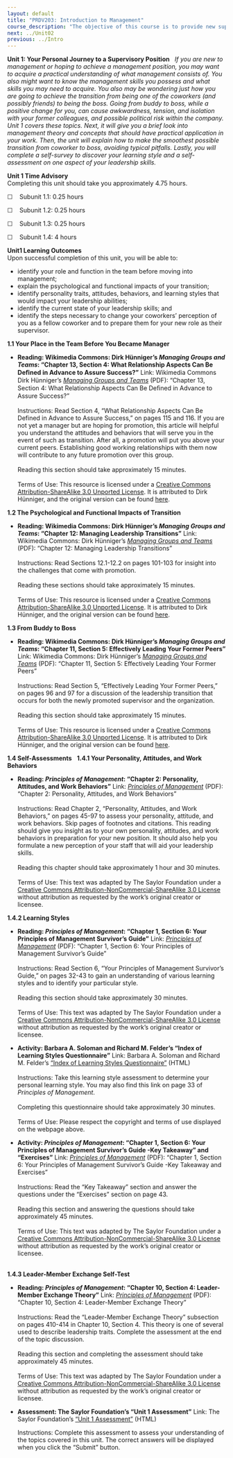 ```yaml
---
layout: default
title: "PRDV203: Introduction to Management"
course_description: "The objective of this course is to provide new supervisors or managers with the basic, practical knowledge necessary for their new positions."
next: ../Unit02
previous: ../Intro
---
```

**Unit 1: Your Personal Journey to a Supervisory Position** <span
id="1"></span> 
*If you are new to management or hoping to achieve a management
position, you may want to acquire a practical understanding of what
management consists of. You also might want to know the management
skills you possess and what skills you may need to acquire. You also may
be wondering just how you are going to achieve the transition from being
one of the coworkers (and possibly friends) to being the boss. Going
from buddy to boss, while a positive change for you, can cause
awkwardness, tension, and isolation with your former colleagues, and
possible political risk within the company.*  
 *Unit 1 covers these topics. Next, it will give you a brief look into
management theory and concepts that should have practical application in
your work. Then, the unit will explain how to make the smoothest
possible transition from coworker to boss, avoiding typical pitfalls.
Lastly, you will complete a self-survey to discover your learning style
and a self-assessment on one aspect of your leadership skills.*

**Unit 1 Time Advisory**  
Completing this unit should take you approximately 4.75 hours.  
  
 ☐    Subunit 1.1: 0.25 hours  
  
 ☐    Subunit 1.2: 0.25 hours  
  
 ☐    Subunit 1.3: 0.25 hours  
  
 ☐    Subunit 1.4: 4 hours

**Unit1 Learning Outcomes**  
Upon successful completion of this unit, you will be able to:
-   identify your role and function in the team before moving into
    management;
-   explain the psychological and functional impacts of your transition;
-   identify personality traits, attitudes, behaviors, and learning
    styles that would impact your leadership abilities;
-   identify the current state of your leadership skills; and
-   identify the steps necessary to change your coworkers’ perception of
    you as a fellow coworker and to prepare them for your new role as
    their supervisor.

**1.1 Your Place in the Team Before You Became Manager** <span
id="1.1"></span> 
-   **Reading: Wikimedia Commons: Dirk Hünniger’s *Managing Groups and
    Teams*: “Chapter 13, Section 4: What Relationship Aspects Can Be
    Deﬁned in Advance to Assure Success?”**
    Link: Wikimedia Commons Dirk Hünniger’s *[Managing Groups and
    Teams](http://upload.wikimedia.org/wikipedia/commons/4/42/Managing_Groups_and_Teams.pdf)*
    (PDF): “Chapter 13, Section 4: What Relationship Aspects Can Be
    Deﬁned in Advance to Assure Success?”  
        
     Instructions: Read Section 4, “What Relationship Aspects Can Be
    Defined in Advance to Assure Success,” on pages 115 and 116. If you
    are not yet a manager but are hoping for promotion, this article
    will helpful you understand the attitudes and behaviors that will
    serve you in the event of such as transition. After all, a promotion
    will put you above your current peers. Establishing good working
    relationships with them now will contribute to any future promotion
    over this group.  
        
     Reading this section should take approximately 15 minutes.  
        
     Terms of Use: This resource is licensed under a [Creative Commons
    Attribution-ShareAlike 3.0 Unported
    License](http://creativecommons.org/licenses/by-sa/3.0/). It is
    attributed to Dirk Hünniger, and the original version can be found
    [here](http://upload.wikimedia.org/wikipedia/commons/4/42/Managing_Groups_and_Teams.pdf).

**1.2 The Psychological and Functional Impacts of Transition** <span
id="1.2"></span> 
-   **Reading: Wikimedia Commons: Dirk Hünniger’s *Managing Groups and
    Teams*: “Chapter 12: Managing Leadership Transitions”**
    Link: Wikimedia Commons: Dirk Hünniger’s *[Managing Groups and
    Teams](http://upload.wikimedia.org/wikipedia/commons/4/42/Managing_Groups_and_Teams.pdf)*
    (PDF): “Chapter 12: Managing Leadership Transitions”  
        
     Instructions: Read Sections 12.1-12.2 on pages 101-103 for insight
    into the challenges that come with promotion.  
        
     Reading these sections should take approximately 15 minutes.  
        
     Terms of Use: This resource is licensed under a [Creative Commons
    Attribution-ShareAlike 3.0 Unported
    License](http://creativecommons.org/licenses/by-sa/3.0/). It is
    attributed to Dirk Hünniger, and the original version can be found
    [here](http://upload.wikimedia.org/wikipedia/commons/4/42/Managing_Groups_and_Teams.pdf).

**1.3 From Buddy to Boss** <span id="1.3"></span> 
-   **Reading: Wikimedia Commons: Dirk Hünniger’s *Managing Groups and
    Teams*: “Chapter 11, Section 5: Effectively Leading Your Former
    Peers”**
    Link: Wikimedia Commons: Dirk Hünniger’s *[Managing Groups and
    Teams](http://upload.wikimedia.org/wikipedia/commons/4/42/Managing_Groups_and_Teams.pdf)*
    (PDF): “Chapter 11, Section 5: Effectively Leading Your Former
    Peers”  
        
     Instructions: Read Section 5, “Effectively Leading Your Former
    Peers,” on pages 96 and 97 for a discussion of the leadership
    transition that occurs for both the newly promoted supervisor and
    the organization.  
        
     Reading this section should take approximately 15 minutes.  
        
     Terms of Use: This resource is licensed under a [Creative Commons
    Attribution-ShareAlike 3.0 Unported
    License](http://creativecommons.org/licenses/by-sa/3.0/). It is
    attributed to Dirk Hünniger, and the original version can be found
    [here](http://upload.wikimedia.org/wikipedia/commons/4/42/Managing_Groups_and_Teams.pdf).

**1.4 Self-Assessments** <span id="1.4"></span> 
**1.4.1 Your Personality, Attitudes, and Work Behaviors** <span
id="1.4.1"></span> 
-   **Reading: *Principles of Management*: “Chapter 2: Personality,
    Attitudes, and Work Behaviors”**
    Link: *[Principles of
    Management](https://resources.saylor.org/wwwresources/archived/site/textbooks/Principles%20of%20Management.pdf)*
    (PDF): “Chapter 2: Personality, Attitudes, and Work Behaviors”  
        
     Instructions: Read Chapter 2, “Personality, Attitudes, and Work
    Behaviors,” on pages 45-97 to assess your personality, attitude, and
    work behaviors. Skip pages of footnotes and citations. This reading
    should give you insight as to your own personality, attitudes, and
    work behaviors in preparation for your new position. It should also
    help you formulate a new perception of your staff that will aid your
    leadership skills.  
        
     Reading this chapter should take approximately 1 hour and 30
    minutes.  
        
     Terms of Use: This text was adapted by The Saylor Foundation under
    a [Creative Commons Attribution-NonCommercial-ShareAlike 3.0
    License](http://creativecommons.org/licenses/by-nc-sa/3.0/) without
    attribution as requested by the work’s original creator or licensee.

**1.4.2 Learning Styles** <span id="1.4.2"></span> 
-   **Reading: *Principles of Management*: “Chapter 1, Section 6: Your
    Principles of Management Survivor’s Guide”**
    Link: *[Principles of
    Management](https://resources.saylor.org/wwwresources/archived/site/textbooks/Principles%20of%20Management.pdf)*
    (PDF): “Chapter 1, Section 6: Your Principles of Management
    Survivor’s Guide”  
        
     Instructions: Read Section 6, “Your Principles of Management
    Survivor’s Guide,” on pages 32-43 to gain an understanding of
    various learning styles and to identify your particular style.  
        
     Reading this section should take approximately 30 minutes.  
        
     Terms of Use: This text was adapted by The Saylor Foundation under
    a [Creative Commons Attribution-NonCommercial-ShareAlike 3.0
    License](http://creativecommons.org/licenses/by-nc-sa/3.0/) without
    attribution as requested by the work’s original creator or licensee.

-   **Activity: Barbara A. Soloman and Richard M. Felder’s “Index of
    Learning Styles Questionnaire”**
    Link: Barbara A. Soloman and Richard M. Felder’s [“Index of Learning
    Styles
    Questionnaire”](http://www.engr.ncsu.edu/learningstyles/ilsweb.html)
    (HTML)  
        
     Instructions: Take this learning style assessment to determine your
    personal learning style. You may also find this link on page 33 of
    *Principles of Management*.  
        
     Completing this questionnaire should take approximately 30
    minutes.  
        
     Terms of Use: Please respect the copyright and terms of use
    displayed on the webpage above.

-   **Activity: *Principles of Management*: “Chapter 1, Section 6: Your
    Principles of Management Survivor’s Guide -Key Takeaway” and
    “Exercises”**
    Link: *[Principles of
    Management](https://resources.saylor.org/wwwresources/archived/site/textbooks/Principles%20of%20Management.pdf)*
    (PDF): “Chapter 1, Section 6: Your Principles of Management
    Survivor’s Guide -Key Takeaway and Exercises”  
        
     Instructions: Read the “Key Takeaway” section and answer the
    questions under the “Exercises” section on page 43.  
        
     Reading this section and answering the questions should take
    approximately 45 minutes.  
        
     Terms of Use: This text was adapted by The Saylor Foundation under
    a [Creative Commons Attribution-NonCommercial-ShareAlike 3.0
    License](http://creativecommons.org/licenses/by-nc-sa/3.0/) without
    attribution as requested by the work’s original creator or
    licensee.  
      

**1.4.3 Leader-Member Exchange Self-Test** <span id="1.4.3"></span> 
-   **Reading: *Principles of Management*: “Chapter 10, Section 4:
    Leader-Member Exchange Theory”**
    Link: *[Principles of
    Management](https://resources.saylor.org/wwwresources/archived/site/wp-content/uploads/2013/06/Principles%20of%20ManagementNEW.pdf)*
    (PDF): “Chapter 10, Section 4: Leader-Member Exchange Theory”  
        
     Instructions: Read the “Leader-Member Exchange Theory” subsection
    on pages 410-414 in Chapter 10, Section 4. This theory is one of
    several used to describe leadership traits. Complete the assessment
    at the end of the topic discussion.  
        
     Reading this section and completing the assessment should take
    approximately 45 minutes.  
        
     Terms of Use: This text was adapted by The Saylor Foundation under
    a [Creative Commons Attribution-NonCommercial-ShareAlike 3.0
    License](http://creativecommons.org/licenses/by-nc-sa/3.0/) without
    attribution as requested by the work’s original creator or licensee.

-   **Assessment: The Saylor Foundation’s “Unit 1 Assessment”**
    Link: The Saylor Foundation’s [“Unit 1
    Assessment”](http://school.saylor.org/mod/quiz/view.php?id=1704) (HTML)  
      
     Instructions: Complete this assessment to assess your understanding
    of the topics covered in this unit. The correct answers will be
    displayed when you click the “Submit” button.


